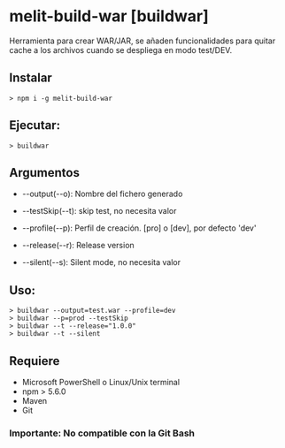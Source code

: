 # melit-build-war [buildwar]
Herramienta para crear WAR/JAR, se añaden funcionalidades para quitar cache a los archivos cuando se despliega en modo test/DEV.

## Instalar
```
> npm i -g melit-build-war
```

## Ejecutar:
```
> buildwar
```
## Argumentos
* --output(--o): Nombre del fichero generado

* --testSkip(--t): skip test, no necesita valor

* --profile(--p): Perfil de creación. [pro] o [dev], por defecto 'dev'
  
* --release(--r): Release version

* --silent(--s): Silent mode, no necesita valor

## Uso:
```
> buildwar --output=test.war --profile=dev
> buildwar --p=prod --testSkip 
> buildwar --t --release="1.0.0"
> buildwar --t --silent
```

## Requiere
* Microsoft PowerShell o Linux/Unix terminal
* npm > 5.6.0
* Maven
* Git

### Importante: No compatible con la Git Bash
